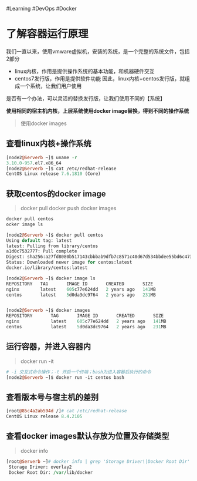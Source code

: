 #Learning  #DevOps #Docker
# 了解容器运行原理

我们一直以来，使用vmware虚拟机，安装的系统，是一个完整的系统文件，包括2部分
- linux内核，作用是提供操作系统的基本功能，和机器硬件交互
- centos7发行版，作用是提供软件功能
因此，linux内核+centos发行版，就组成一个系统，让我们用户使用

是否有一个办法，可以灵活的替换发行版，让我们使用不同的【系统】

**使用相同的宿主机内核，上层系统使用docker image替换，得到不同的操作系统**

> 使用docker images
## 查看linux内核+操作系统
```perl
[node2@Serverb ~]$ uname -r
3.10.0-957.el7.x86_64
[node2@Serverb ~]$ cat /etc/redhat-release 
CentOS Linux release 7.6.1810 (Core) 
```
## 获取centos的docker image
> docker pull
> docker push
> docker images
```perl
docker pull centos
ocker image ls

[node2@Serverb ~]$ docker pull centos
Using default tag: latest
latest: Pulling from library/centos
a1d0c7532777: Pull complete 
Digest: sha256:a27fd8080b517143cbbbab9dfb7c8571c40d67d534bbdee55bd6c473f432b177
Status: Downloaded newer image for centos:latest
docker.io/library/centos:latest

[node2@Serverb ~]$ docker image ls
REPOSITORY   TAG       IMAGE ID       CREATED       SIZE
nginx        latest    605c77e624dd   2 years ago   141MB
centos       latest    5d0da3dc9764   2 years ago   231MB


[node2@Serverb ~]$ docker images
REPOSITORY       TAG       IMAGE ID       CREATED       SIZE
nginx            latest    605c77e624dd   2 years ago   141MB
centos           latest    5d0da3dc9764   2 years ago   231MB
```


## 运行容器，并进入容器内
> docker run -it
```perl
# -i 交互式命令操作；-t 开启一个终端；bash为进入容器后执行的命令
[node2@Serverb ~]$ docker run -it centos bash
```

## 查看版本号与宿主机的差别
```perl
[root@85c4a2ab594d /]# cat /etc/redhat-release 
CentOS Linux release 8.4.2105
```

## 查看docker images默认存放为位置及存储类型
> docker info
```perl
[root@Serverb ~]# docker info | grep 'Storage Driver\|Docker Root Dir'
 Storage Driver: overlay2
 Docker Root Dir: /var/lib/docker
```
